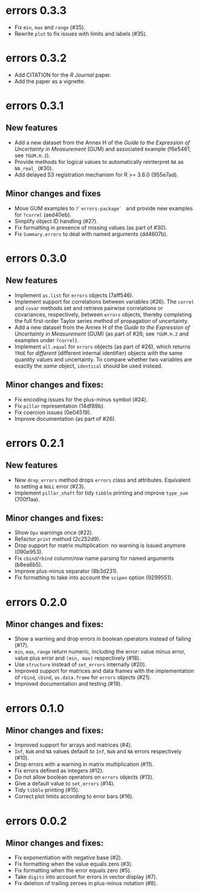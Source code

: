# errors 0.3.3

- Fix `min`, `max` and `range` (#35).
- Rewrite `plot` to fix issues with limits and labels (#35).

# errors 0.3.2

- Add CITATION for the *R Journal* paper.
- Add the paper as a vignette.

# errors 0.3.1

## New features

- Add a new dataset from the Annex H of the *Guide to the Expression of
  Uncertainty in Measurement* (GUM) and associated example (f6e5461, see `?GUM.H.3`).
- Provide methods for logical values to automatically reinterpret `NA` as
  `NA_real_` (#30).
- Add delayed S3 registration mechanism for R >= 3.6.0 (955e7ad).

## Minor changes and fixes

- Move GUM examples to ``?`errors-package` `` and provide new examples for
  `?correl` (aed40eb).
- Simplify object ID handling (#27).
- Fix formatting in presence of missing values (as part of #30).
- Fix `Summary.errors` to deal with named arguments (dd4607b).

# errors 0.3.0

## New features

- Implement `as.list` for `errors` objects (7aff546).
- Implement support for correlations between variables (#26). The `correl` and
  `covar` methods set and retrieve pairwise correlations or covariances,
  respectively, between `errors` objects, thereby completing the full
  first-order Taylor series method of propagation of uncertainty.
- Add a new dataset from the Annex H of the *Guide to the Expression of
  Uncertainty in Measurement* (GUM) (as part of #26; see `?GUM.H.2` and examples
  under `?correl`).
- Implement `all.equal` for `errors` objects (as part of #26), which returns
  `TRUE` for *different* (different internal identifier) objects with the same
  quantity values and uncertainty. To compare whether two variables are exactly
  the *same* object, `identical` should be used instead.

## Minor changes and fixes:

- Fix encoding issues for the plus-minus symbol (#24).
- Fix `pillar` representation (14df89b).
- Fix coercion issues (0e04519).
- Improve documentation (as part of #26).

# errors 0.2.1

## New features

- New `drop_errors` method drops `errors` class and attributes. Equivalent to
  setting a `NULL` error (#23).
- Implement `pillar_shaft` for tidy `tibble` printing and improve `type_sum`
  (700f1aa).

## Minor changes and fixes:

- Show `Ops` warnings once (#22).
- Refactor `print` method (2c252d9).
- Drop support for matrix multiplication: no warning is issued anymore (090e953).
- Fix `cbind`/`rbind` column/row name parsing for named arguments (b8ea6b5).
- Improve plus-minus separator (8b3d231).
- Fix formatting to take into account the `scipen` option (9299551).

# errors 0.2.0

## Minor changes and fixes:

- Show a warning and drop errors in boolean operators instead of failing (#17).
- `min`, `max`, `range` return numeric, including the error: value minus error,
  value plus error and `(min, max)` respectively (#18).
- Use `structure` instead of `set_errors` internally (#20).
- Improved support for matrices and data frames with the implementation of
  `rbind`, `cbind`, `as.data.frame` for `errors` objects (#21).
- Improved documentation and testing (#19).

# errors 0.1.0

## Minor changes and fixes:

- Improved support for arrays and matrices (#4).
- `Inf`, `NaN` and `NA` values default to `Inf`, `NaN` and `NA` errors
  respectively (#10).
- Drop errors with a warning in matrix multiplication (#11).
- Fix errors defined as integers (#12).
- Do not allow boolean operators on `errors` objects (#13).
- Give a default value to `set_errors` (#14).
- Tidy `tibble` printing (#15).
- Correct plot limits according to error bars (#16).

# errors 0.0.2

## Minor changes and fixes:

- Fix exponentiation with negative base (#2).
- Fix formatting when the value equals zero (#3).
- Fix formatting when the error equals zero (#5).
- Take `digits` into account for errors in vector display (#7).
- Fix deletion of trailing zeroes in plus-minus notation (#8).
